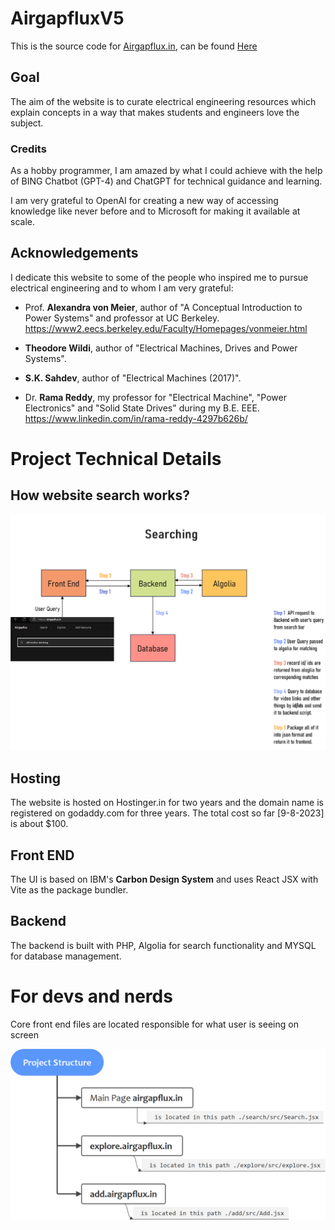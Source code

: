 # AirgapfluxV5
This is the source code for [Airgapflux.in](https://airgapflux.in), can be found [Here](https://github.com/Adhithya03/AirgapfluxV5)

## Goal
The aim of the website is to curate electrical engineering resources which explain concepts in a way that makes students and engineers love the subject.



### Credits

As a hobby programmer, I am amazed by what I could achieve with the help of BING Chatbot (GPT-4) and ChatGPT for technical guidance and learning.

I am very grateful to OpenAI for creating a new way of accessing knowledge like never before and to Microsoft for making it available at scale.

## Acknowledgements

I dedicate this website to some of the people who inspired me to pursue electrical engineering and to whom I am very grateful:

- Prof. **Alexandra von Meier**, author of "A Conceptual Introduction to Power Systems" and professor at UC Berkeley.
https://www2.eecs.berkeley.edu/Faculty/Homepages/vonmeier.html

- **Theodore Wildi**, author of "Electrical Machines, Drives and Power Systems".

- **S.K. Sahdev**, author of "Electrical Machines (2017)".

- Dr. **Rama Reddy**, my professor for "Electrical Machine", "Power Electronics" and "Solid State Drives" during my B.E. EEE.
https://www.linkedin.com/in/rama-reddy-4297b626b/



# Project Technical Details

## How website search works?

![searchWorking](https://raw.githubusercontent.com/Adhithya03/AirgapfluxV5//main/about/searchWorking.jpg)

## Hosting
The website is hosted on Hostinger.in for two years and the domain name is registered on godaddy.com for three years. The total cost so far [9-8-2023] is about $100.

## Front END
The UI is based on IBM's **Carbon Design System** and uses React JSX with Vite as the package bundler.

## Backend
The backend is built with PHP, Algolia for search functionality and MYSQL for database management.

# For devs and nerds

Core front end files are located responsible for what user is seeing on screen

![projectStructure](https://raw.githubusercontent.com/Adhithya03/AirgapfluxV5/main/about/projectStructure.jpg)
